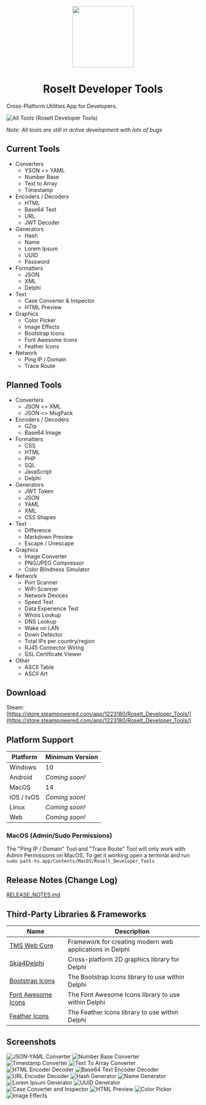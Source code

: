 <p align="center">
  <img width="160" align="center" src="/Assets/Logo.png">
</p>
<h1 align="center">
  Roselt Developer Tools
</h1>

Cross-Platform Utilities App for Developers.

![All Tools (Roselt Developer Tools)](https://github.com/shaunroselt/Roselt-Developer-Tools/assets/5418178/a39f035c-686d-4b47-879c-2d0124667b82)


_Note: All tools are still in active development with lots of bugs_

## Current Tools
- Converters
  - YSON <> YAML
  - Number Base
  - Text to Array
  - Timestamp
- Encoders / Decoders
  - HTML
  - Base64 Text
  - URL 
  - JWT Decoder
- Generators
  - Hash
  - Name
  - Lorem Ipsum
  - UUID
  - Password
- Formatters
  - JSON
  - XML
  - Delphi
- Text
  - Case Converter & Inspector
  - HTML Preview
- Graphics
  - Color Picker
  - Image Effects
  - Bootstrap Icons
  - Font Awesome Icons
  - Feather Icons
- Network
  - Ping IP / Domain
  - Trace Route


## Planned Tools
- Converters
  - JSON <> XML
  - JSON <> MsgPack
- Encoders / Decoders
  - GZip
  - Base64 Image
- Formatters
  - CSS
  - HTML
  - PHP
  - SQL
  - JavaScript
  - Delphi
- Generators
  - JWT Token
  - JSON
  - YAML
  - XML
  - CSS Shapes
- Text
  - Difference
  - Markdown Preview
  - Escape / Unescape
- Graphics
  - Image Converter
  - PNG/JPEG Compressor
  - Color Blindness Simulator
- Network
  - Port Scanner
  - WiFi Scanner
  - Network Devices
  - Speed Test
  - Data Experience Test
  - Whois Lookup
  - DNS Lookup
  - Wake on LAN
  - Down Detector
  - Total IPs per country/region
  - RJ45 Connector Wiring
  - SSL Certificate Viewer
- Other
  - ASCII Table
  - ASCII Art


## Download
Steam: [https://store.steampowered.com/app/1223180/Roselt_Developer_Tools/](https://store.steampowered.com/app/1223180/Roselt_Developer_Tools/)


## Platform Support

| Platform   | Minimum Version            |
| ---------- | -------------------------- |
| Windows    | 10                         |
| Android    | *Coming soon!*             |
| MacOS      | 14                         |
| iOS / tvOS | *Coming soon!*             |
| Linux      | *Coming soon!*             |
| Web        | *Coming soon!*             |


### MacOS (Admin/Sudo Permissions)
The "Ping IP / Domain" Tool and "Trace Route" Tool will only work with Admin Permissions on MacOS. To get it working open a terminal and run `sudo path-to.app/Contents/MacOS/Roselt_Developer_Tools`

## Release Notes (Change Log)
[RELEASE_NOTES.md](https://github.com/shaunroselt/Roselt-Developer-Tools/blob/master/RELEASE_NOTES.md)

## Third-Party Libraries & Frameworks

| Name                                                                           | Description                                              |
| ------------------------------------------------------------------------------ | -------------------------------------------------------- |
| [TMS Web Core](https://www.tmssoftware.com/site/tmswebcore.asp)                | Framework for creating modern web applications in Delphi |
| [Skia4Delphi](https://github.com/skia4delphi/skia4delphi)                      | Cross-platform 2D graphics library for Delphi            |
| [Bootstrap Icons](https://github.com/shaunroselt/Delphi-Bootstrap-Icons)       | The Bootstrap Icons library to use within Delphi         |
| [Font Awesome Icons](https://github.com/shaunroselt/Delphi-Font-Awesome-Icons) | The Font Awesome Icons library to use within Delphi      |
| [Feather Icons](https://github.com/shaunroselt/Delphi-Feather-Icons)           | The Feather Icons library to use within Delphi           |


## Screenshots
![JSON-YAML Converter](https://user-images.githubusercontent.com/5418178/215146229-9509d54d-e2c5-4864-b9b6-9509efef440a.png)
![Number Base Converter](https://user-images.githubusercontent.com/5418178/215146490-fbb70284-fd7e-45ee-bc69-d48f0e1e9d31.png)
![Timestamp Converter](https://github.com/shaunroselt/Roselt-Developer-Tools/assets/5418178/330dacf8-ecc5-455e-a573-0f21ac9d8f98)
![Text To Array Converter](https://github.com/shaunroselt/Roselt-Developer-Tools/assets/5418178/233eda2d-3ac6-4429-bbea-c54f9d876d80)
![HTML Encoder Decoder](https://user-images.githubusercontent.com/5418178/215146540-fef7c199-3541-452a-88b7-f21ce5f53271.png)
![Base64 Text Encoder Decoder](https://user-images.githubusercontent.com/5418178/215146820-04940bd2-b846-4844-996e-48be9988fe18.png)
![URL Encoder Decoder](https://user-images.githubusercontent.com/5418178/215146752-f46d8325-2db4-44d9-960f-aabac9293632.png)
![Hash Generator](https://user-images.githubusercontent.com/5418178/215146878-1d619efe-282a-4912-8385-8fa19f43ac72.png)
![Name Generator](https://user-images.githubusercontent.com/5418178/215146889-d5b3bc56-edab-4e27-ad5b-f25d9a17df5d.png)
![Lorem Ipsum Generator](https://user-images.githubusercontent.com/5418178/215146921-18c49f70-67ca-4c8f-809b-f0481f8351a5.png)
![UUID Generator](https://user-images.githubusercontent.com/5418178/215146939-59087ff8-7597-47e2-a408-73ce988b2240.png)
![Case Converter and Inspector](https://user-images.githubusercontent.com/5418178/215146962-61c0320e-eb54-44de-b864-ce7e2dbe22be.png)
![HTML Preview](https://github.com/shaunroselt/Roselt-Developer-Tools/assets/5418178/81fca76a-1af0-4d15-95f8-3c230056f62a)
![Color Picker](https://github.com/shaunroselt/Roselt-Developer-Tools/assets/5418178/357402f9-af5a-4055-acf5-d6d9ed8d40e8)
![Image Effects](https://github.com/shaunroselt/Roselt-Developer-Tools/assets/5418178/5855784d-e7c7-4a9c-a3e4-50299cebec8c)

  
